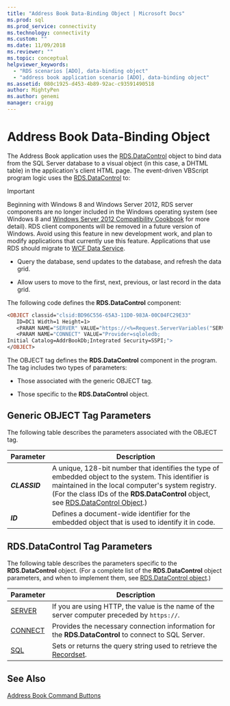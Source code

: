 ```yaml
---
title: "Address Book Data-Binding Object | Microsoft Docs"
ms.prod: sql
ms.prod_service: connectivity
ms.technology: connectivity
ms.custom: ""
ms.date: 11/09/2018
ms.reviewer: ""
ms.topic: conceptual
helpviewer_keywords: 
  - "RDS scenarios [ADO], data-binding object"
  - "address book application scenario [ADO], data-binding object"
ms.assetid: 080c1925-d453-4b89-92ac-c93591490518
author: MightyPen
ms.author: genemi
manager: craigg
---
```

# Address Book Data-Binding Object
The Address Book application uses the [RDS.DataControl](../../../ado/reference/rds-api/datacontrol-object-rds.md) object to bind data from the SQL Server database to a visual object (in this case, a DHTML table) in the application's client HTML page. The event-driven VBScript program logic uses the [RDS.DataControl](../../../ado/reference/rds-api/datacontrol-object-rds.md) to:  
  
> [!IMPORTANT]
>  Beginning with Windows 8 and Windows Server 2012, RDS server components are no longer included in the Windows operating system (see Windows 8 and [Windows Server 2012 Compatibility Cookbook](https://www.microsoft.com/download/details.aspx?id=27416) for more detail). RDS client components will be removed in a future version of Windows. Avoid using this feature in new development work, and plan to modify applications that currently use this feature. Applications that use RDS should migrate to [WCF Data Service](https://go.microsoft.com/fwlink/?LinkId=199565).  
  
-   Query the database, send updates to the database, and refresh the data grid.  
  
-   Allow users to move to the first, next, previous, or last record in the data grid.  
  
 The following code defines the **RDS.DataControl** component:  
  
```vb
<OBJECT classid="clsid:BD96C556-65A3-11D0-983A-00C04FC29E33"  
   ID=DC1 Width=1 Height=1>  
   <PARAM NAME="SERVER" VALUE="https://<%=Request.ServerVariables("SERVER_NAME")%>">  
   <PARAM NAME="CONNECT" VALUE="Provider=sqloledb;  
Initial Catalog=AddrBookDb;Integrated Security=SSPI;">  
</OBJECT>  
```  
  
 The OBJECT tag defines the **RDS.DataControl** component in the program. The tag includes two types of parameters:  
  
-   Those associated with the generic OBJECT tag.  
  
-   Those specific to the **RDS.DataControl** object.  
  
## Generic OBJECT Tag Parameters  
 The following table describes the parameters associated with the OBJECT tag.  
  
|Parameter|Description|  
|---------------|-----------------|  
|***CLASSID***|A unique, 128-bit number that identifies the type of embedded object to the system. This identifier is maintained in the local computer's system registry. (For the class IDs of the **RDS.DataControl** object, see [RDS.DataControl Object](../../../ado/reference/rds-api/datacontrol-object-rds.md).)|  
|***ID***|Defines a document-wide identifier for the embedded object that is used to identify it in code.|  
  
## RDS.DataControl Tag Parameters  
 The following table describes the parameters specific to the **RDS.DataControl** object. (For a complete list of the **RDS.DataControl** object parameters, and when to implement them, see [RDS.DataControl object](../../../ado/reference/rds-api/datacontrol-object-rds.md).)  
  
|Parameter|Description|  
|---------------|-----------------|  
|[SERVER](../../../ado/reference/rds-api/server-property-rds.md)|If you are using HTTP, the value is the name of the server computer preceded by `https://`.|  
|[CONNECT](../../../ado/reference/rds-api/connect-property-rds.md)|Provides the necessary connection information for the **RDS.DataControl** to connect to SQL Server.|  
|[SQL](../../../ado/reference/rds-api/sql-property.md)|Sets or returns the query string used to retrieve the [Recordset](../../../ado/reference/ado-api/recordset-object-ado.md).|  
  
## See Also  
 [Address Book Command Buttons](../../../ado/guide/remote-data-service/address-book-command-buttons.md)


